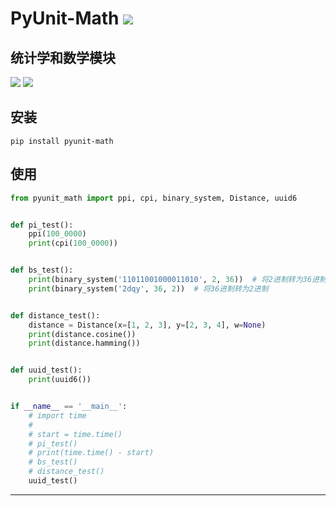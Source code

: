 # **PyUnit-Math** [![](https://gitee.com/tyoui/logo/raw/master/logo/photolog.png)][1]

## 统计学和数学模块
[![](https://img.shields.io/badge/Python-3.7-green.svg)](https://pypi.org/project/pyunit-math/)
[![](https://img.shields.io/badge/统计学-Statistics-black.svg)]()

## 安装
    pip install pyunit-math
    
## 使用
```python
from pyunit_math import ppi, cpi, binary_system, Distance, uuid6


def pi_test():
    ppi(100_0000)
    print(cpi(100_0000))


def bs_test():
    print(binary_system('11011001000011010', 2, 36))  # 将2进制转为36进制
    print(binary_system('2dqy', 36, 2))  # 将36进制转为2进制


def distance_test():
    distance = Distance(x=[1, 2, 3], y=[2, 3, 4], w=None)
    print(distance.cosine())
    print(distance.hamming())


def uuid_test():
    print(uuid6())


if __name__ == '__main__':
    # import time
    #
    # start = time.time()
    # pi_test()
    # print(time.time() - start)
    # bs_test()
    # distance_test()
    uuid_test()
```

***
[1]: https://blog.jtyoui.com